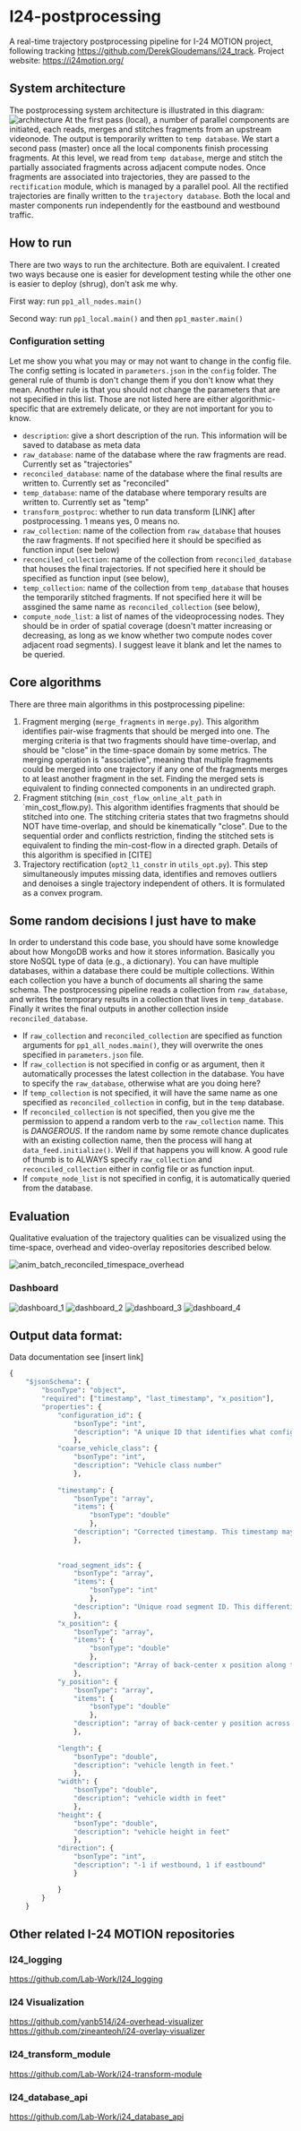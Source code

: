 # I24-postprocessing

A real-time trajectory postprocessing pipeline for I-24 MOTION project, following tracking https://github.com/DerekGloudemans/i24_track. 
Project website: https://i24motion.org/

## System architecture
The postprocessing system architecture is illustrated in this diagram:
![architecture](https://github.com/yanb514/i24_data_document/assets/30248823/70057138-db19-4eb3-84cf-e2ed818b0195)
At the first pass (local), a number of parallel components are initiated, each reads, merges and stitches fragments from an upstream videonode. The output is temporarily written to `temp database`. We start a second pass (master) once all the local components finish processing fragments. At this level, we read from `temp database`, merge and stitch the partially associated fragments across adjacent compute nodes. Once fragments are associated into trajectories, they are passed to the `rectification` module, which is managed by a parallel pool. All the rectified trajectories are finally written to the `trajectory database`. Both the local and master components run independently for the eastbound and westbound traffic.

## How to run
There are two ways to run the architecture. Both are equivalent. I created two ways because one is easier for development testing while the other one is easier to deploy (shrug), don't ask me why.

First way: run `pp1_all_nodes.main()`

Second way: run `pp1_local.main()` and then `pp1_master.main()`


### Configuration setting
Let me show you what you may or may not want to change in the config file. The config setting is located in `parameters.json` in the `config` folder. The general rule of thumb is don't change them if you don't know what they mean. Another rule is that you should not change the parameters that are not specified in this list. Those are not listed here are either algorithmic-specific that are extremely delicate, or they are not important for you to know.

- `description`: give a short description of the run. This information will be saved to database as meta data
- `raw_database`: name of the database where the raw fragments are read. Currently set as "trajectories"
- `reconciled_database`: name of the database where the final results are written to. Currently set as "reconciled"
- `temp_database`: name of the database where temporary results are written to. Currently set as "temp"
- `transform_postproc`: whether to run data transform [LINK] after postprocessing. 1 means yes, 0 means no.
- `raw_collection`: name of the collection from `raw_database` that houses the raw fragments. If not specified here it should be specified as function input (see below)
- `reconciled_collection`: name of the collection from `reconciled_database` that houses the final trajectories. If not specified here it should be specified as function input (see below),
- `temp_collection`: name of the collection from `temp_database` that houses the temporarily stitched fragments. If not specified here it will be assgined the same name as `reconciled_collection` (see below),
- `compute_node_list`: a list of names of the videoprocessing nodes. They should be in order of spatial coverage (doesn't matter increasing or decreasing, as long as we know whether two compute nodes cover adjacent road segments). I suggest leave it blank and let the names to be queried.


## Core algorithms
There are three main algorithms in this postprocessing pipeline:
1. Fragment merging (`merge_fragments` in `merge.py`). This algorithm identifies pair-wise fragments that should be merged into one. The merging criteria is that two fragments should have time-overlap, and should be "close" in the time-space domain by some metrics. The merging operation is "associative", meaning that multiple fragments could be merged into one trajectory if any one of the fragments merges to at least another fragment in the set. Finding the merged sets is equivalent to finding connected components in an undirected graph.
2. Fragment stitching (`min_cost_flow_online_alt_path` in `min_cost_flow.py). This algorithm identifies fragments that should be stitched into one. The stitching criteria states that two fragmetns should NOT have time-overlap, and should be kinematically "close". Due to the sequential order and conflicts restriction, finding the stitched sets is equivalent to finding the min-cost-flow in a directed graph. Details of this algorithm is specified in [CITE]
3. Trajectory rectification (`opt2_l1_constr` in `utils_opt.py`). This step simultaneously imputes missing data, identifies and removes outliers and denoises a single trajectory independent of others. It is formulated as a convex program.

## Some random decisions I just have to make
In order to understand this code base, you should have some knowledge about how MongoDB works and how it stores information. Basically you store NoSQL type of data (e.g., a dictionary). You can have multiple databases, within a database there could be multiple collections. Within each collection you have a bunch of documents all sharing the same schema. The postprocessing pipeline reads a collection from `raw_database`, and writes the temporary results in a collection that lives in `temp_database`. Finally it writes the final outputs in another collection inside `reconciled_database`.

- If `raw_collection` and `reconciled_collection` are specified as function arguments for `pp1_all_nodes.main()`, they will overwrite the ones specified in `parameters.json` file.
- If `raw_collection` is not specified in config or as argument, then it automatically processes the latest collection in the database. You have to specify the `raw_database`, otherwise what are you doing here?
- If `temp_collection` is not specified, it will have the same name as one specified as `reconciled_collection` in config, but in the `temp` database.
- If `reconciled_collection` is not specified, then you give me the permission to append a random verb to the `raw_collection` name. This is *DANGEROUS*. If the random name by some remote chance duplicates with an existing collection name, then the process will hang at `data_feed.initialize()`. Well if that happens you will know. A good rule of thumb is to ALWAYS specify `raw_collection` and `reconciled_collection` either in config file or as function input.
- If `compute_node_list` is not specified in config, it is automatically queried from the database.


## Evaluation
Qualitative evaluation of the trajectory qualities can be visualized using the time-space, overhead and video-overlay repositories described below.

![anim_batch_reconciled_timespace_overhead](https://user-images.githubusercontent.com/30248823/180271610-6baf4307-e4a1-4cb5-ae86-3df0d31e3319.gif)

### Dashboard
![dashboard_1](https://github.com/yanb514/i24_data_document/assets/30248823/eb849345-eaed-4281-92c7-3477b9efcda1)
![dashboard_2](https://github.com/yanb514/i24_data_document/assets/30248823/a43b4c5f-bd6a-4ce9-83ce-9d0cd33984b3)
![dashboard_3](https://github.com/yanb514/i24_data_document/assets/30248823/e9e22b17-11cf-4589-9e65-8715800bfa92)
![dashboard_4](https://github.com/yanb514/i24_data_document/assets/30248823/6e59af8a-4c7d-4c84-ae72-995d96b81ab6)


## Output data format: 
Data documentation see [insert link]

```python
{
    "$jsonSchema": {
        "bsonType": "object",
        "required": ["timestamp", "last_timestamp", "x_position"],
        "properties": {
            "configuration_id": {
                "bsonType": "int",
                "description": "A unique ID that identifies what configuration was run. It links to a metadata document that defines all the settings that were used system-wide to generate this trajectory fragment"
                },
            "coarse_vehicle_class": {
                "bsonType": "int",
                "description": "Vehicle class number"
                },
            
            "timestamp": {
                "bsonType": "array",
                "items": {
                    "bsonType": "double"
                    },
                "description": "Corrected timestamp. This timestamp may be corrected to reduce timestamp errors."
                },
            
 
            "road_segment_ids": {
                "bsonType": "array",
                "items": {
                    "bsonType": "int"
                    },
                "description": "Unique road segment ID. This differentiates the mainline from entrance ramps and exit ramps, which get distinct road segment IDs."
                },
            "x_position": {
                "bsonType": "array",
                "items": {
                    "bsonType": "double"
                    },
                "description": "Array of back-center x position along the road segment in feet. The  position x=0 occurs at the start of the road segment."
                },
            "y_position": {
                "bsonType": "array",
                "items": {
                    "bsonType": "double"
                    },
                "description": "array of back-center y position across the road segment in feet. y=0 is located at the left yellow line, i.e., the left-most edge of the left-most lane of travel in each direction."
                },
            
            "length": {
                "bsonType": "double",
                "description": "vehicle length in feet."
                },
            "width": {
                "bsonType": "double",
                "description": "vehicle width in feet"
                },
            "height": {
                "bsonType": "double",
                "description": "vehicle height in feet"
                },
            "direction": {
                "bsonType": "int",
                "description": "-1 if westbound, 1 if eastbound"
                }

            }
        }
    }
```


## Other related I-24 MOTION repositories
### I24_logging
https://github.com/Lab-Work/I24_logging
### I24 Visualization
https://github.com/yanb514/i24-overhead-visualizer
https://github.com/zineanteoh/i24-overlay-visualizer
### I24_transform_module
https://github.com/Lab-Work/i24-transform-module
### I24_database_api
https://github.com/Lab-Work/i24_database_api
